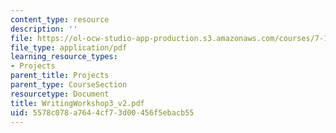 ```yaml
---
content_type: resource
description: ''
file: https://ol-ocw-studio-app-production.s3.amazonaws.com/courses/7-13-experimental-microbial-genetics-fall-2003/5578c078a7644cf73d00456f5ebacb55_WritingWorkshop3_v2.pdf
file_type: application/pdf
learning_resource_types:
- Projects
parent_title: Projects
parent_type: CourseSection
resourcetype: Document
title: WritingWorkshop3_v2.pdf
uid: 5578c078-a764-4cf7-3d00-456f5ebacb55
---
```

